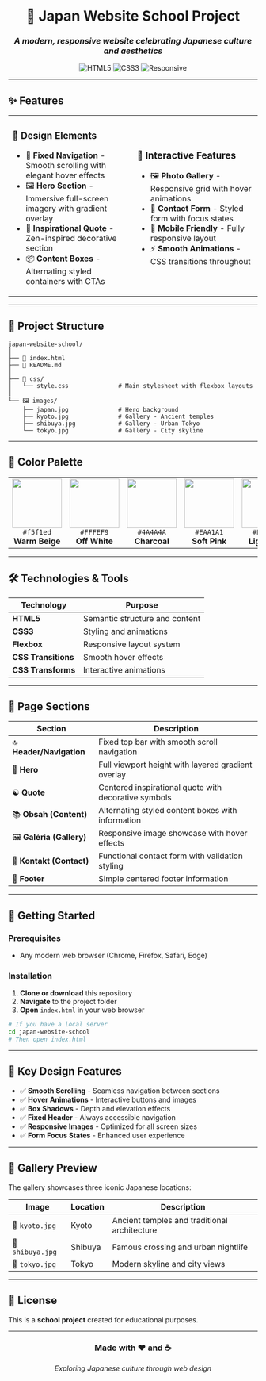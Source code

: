 <div align="center">

# 🏯 Japan Website School Project

### *A modern, responsive website celebrating Japanese culture and aesthetics*

![HTML5](https://img.shields.io/badge/HTML5-E34F26?style=for-the-badge&logo=html5&logoColor=white)
![CSS3](https://img.shields.io/badge/CSS3-1572B6?style=for-the-badge&logo=css3&logoColor=white)
![Responsive](https://img.shields.io/badge/Responsive-Design-success?style=for-the-badge)

</div>

---

## ✨ Features

<table>
<tr>
<td width="50%">

### 🎨 Design Elements
- 🧭 **Fixed Navigation** - Smooth scrolling with elegant hover effects
- 🖼️ **Hero Section** - Immersive full-screen imagery with gradient overlay
- 💭 **Inspirational Quote** - Zen-inspired decorative section
- 📦 **Content Boxes** - Alternating styled containers with CTAs

</td>
<td width="50%">

### 🚀 Interactive Features
- 🖼️ **Photo Gallery** - Responsive grid with hover animations
- 📧 **Contact Form** - Styled form with focus states
- 📱 **Mobile Friendly** - Fully responsive layout
- ⚡ **Smooth Animations** - CSS transitions throughout

</td>
</tr>
</table>

---

## 📁 Project Structure

```
japan-website-school/
│
├── 📄 index.html
├── 📖 README.md
│
├── 🎨 css/
│   └── style.css              # Main stylesheet with flexbox layouts
│
└── 🖼️ images/
    ├── japan.jpg              # Hero background
    ├── kyoto.jpg              # Gallery - Ancient temples
    ├── shibuya.jpg            # Gallery - Urban Tokyo
    └── tokyo.jpg              # Gallery - City skyline
```

---

## 🎨 Color Palette

<table>
<tr>
<td align="center" width="200">
<img src="https://via.placeholder.com/150/f5f1ed/f5f1ed.png" width="100" height="100" />
<br><code>#f5f1ed</code>
<br><b>Warm Beige</b>
</td>
<td align="center" width="200">
<img src="https://via.placeholder.com/150/FFFEF9/FFFEF9.png" width="100" height="100" />
<br><code>#FFFEF9</code>
<br><b>Off White</b>
</td>
<td align="center" width="200">
<img src="https://via.placeholder.com/150/4A4A4A/4A4A4A.png" width="100" height="100" />
<br><code>#4A4A4A</code>
<br><b>Charcoal</b>
</td>
<td align="center" width="200">
<img src="https://via.placeholder.com/150/EAA1A1/EAA1A1.png" width="100" height="100" />
<br><code>#EAA1A1</code>
<br><b>Soft Pink</b>
</td>
<td align="center" width="200">
<img src="https://via.placeholder.com/150/F2D9B3/F2D9B3.png" width="100" height="100" />
<br><code>#F2D9B3</code>
<br><b>Light Tan</b>
</td>
</tr>
</table>

---

## 🛠️ Technologies & Tools

| Technology | Purpose |
|------------|---------|
| **HTML5** | Semantic structure and content |
| **CSS3** | Styling and animations |
| **Flexbox** | Responsive layout system |
| **CSS Transitions** | Smooth hover effects |
| **CSS Transforms** | Interactive animations |

---

## 📄 Page Sections

| Section | Description |
|---------|-------------|
| 🔝 **Header/Navigation** | Fixed top bar with smooth scroll navigation |
| 🌅 **Hero** | Full viewport height with layered gradient overlay |
| ☯️ **Quote** | Centered inspirational quote with decorative symbols |
| 📚 **Obsah (Content)** | Alternating styled content boxes with information |
| 🖼️ **Galéria (Gallery)** | Responsive image showcase with hover effects |
| 📮 **Kontakt (Contact)** | Functional contact form with validation styling |
| 🔻 **Footer** | Simple centered footer information |

---

## 🚀 Getting Started

### Prerequisites
- Any modern web browser (Chrome, Firefox, Safari, Edge)

### Installation

1. **Clone or download** this repository
2. **Navigate** to the project folder
3. **Open** `index.html` in your web browser

```bash
# If you have a local server
cd japan-website-school
# Then open index.html
```

---

## 🎯 Key Design Features

- ✅ **Smooth Scrolling** - Seamless navigation between sections
- ✅ **Hover Animations** - Interactive buttons and images
- ✅ **Box Shadows** - Depth and elevation effects
- ✅ **Fixed Header** - Always accessible navigation
- ✅ **Responsive Images** - Optimized for all screen sizes
- ✅ **Form Focus States** - Enhanced user experience

---

## 📸 Gallery Preview

The gallery showcases three iconic Japanese locations:

| Image | Location | Description |
|-------|----------|-------------|
| 🏯 `kyoto.jpg` | Kyoto | Ancient temples and traditional architecture |
| 🌃 `shibuya.jpg` | Shibuya | Famous crossing and urban nightlife |
| 🗼 `tokyo.jpg` | Tokyo | Modern skyline and city views |

---

## 📝 License

This is a **school project** created for educational purposes.

---

<div align="center">

### Made with ❤️ and ☕

*Exploring Japanese culture through web design*

</div>
